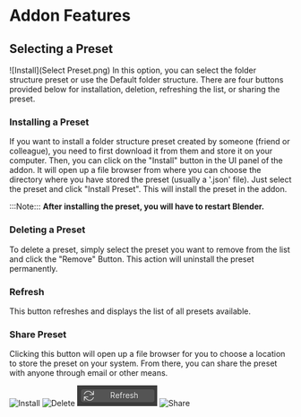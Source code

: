 # Addon Features

## Selecting a Preset
![Install](Select Preset.png)
In this option, you can select the folder structure preset or use the Default folder structure. There are four buttons provided below for installation, deletion, refreshing the list, or sharing the preset.

### Installing a Preset
If you want to install a folder structure preset created by someone (friend or colleague), you need to first download it from them and store it on your computer. Then, you can click on the "Install" button in the UI panel of the addon. It will open up a file browser from where you can choose the directory where you have stored the preset (usually a '.json' file). Just select the preset and click "Install Preset". This will install the preset in the addon.

:::Note:::
**After installing the preset, you will have to restart Blender.**


### Deleting a Preset
To delete a preset, simply select the preset you want to remove from the list and click the "Remove" Button. This action will uninstall the preset permanently.

### Refresh
This button refreshes and displays the list of all presets available.

### Share Preset
Clicking this button will open up a file browser for you to choose a location to store the preset on your system. From there, you can share the preset with anyone through email or other means.

![Install](install.png)
![Delete](delete.png)
![Refresh](refresh.png)
![Share](share.png)
